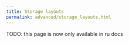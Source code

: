 ```yaml
---
title: Storage layouts
permalink: advanced/storage_layouts.html
---
```


TODO: this page is now only available in ru docs

